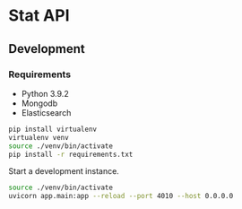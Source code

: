 # Stat API 

## Development

### Requirements

- Python 3.9.2
- Mongodb
- Elasticsearch 

```bash
pip install virtualenv
virtualenv venv
source ./venv/bin/activate
pip install -r requirements.txt
```

Start a development instance.

```bash
source ./venv/bin/activate
uvicorn app.main:app --reload --port 4010 --host 0.0.0.0
```